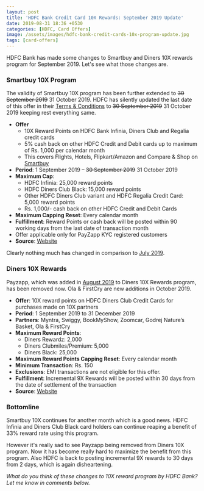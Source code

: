 ```yaml
---
layout: post
title: 'HDFC Bank Credit Card 10X Rewards: September 2019 Update'
date: 2019-08-31 18:36 +0530
categories: [HDFC, Card Offers]
image: /assets/images/hdfc-bank-credit-cards-10x-program-update.jpg
tags: [card-offers]
---
```


HDFC Bank has made some changes to Smartbuy and Diners 10X rewards program for September 2019. Let's see what those changes are.

### Smartbuy 10X Program

The validity of Smartbuy 10X program has been further extended to ~~30 September 2019~~ 31 October 2019. HDFC has silently updated the last date of this offer in their [Terms & Conditions](https://offers.smartbuy.hdfcbank.com/offer_details/12768) to ~~30 September 2019~~ 31 October 2019 keeping rest everything same.

- **Offer**
  - 10X Reward Points on HDFC Bank Infinia, Diners Club and Regalia credit cards
  - 5% cash back on other HDFC Credit and Debit cards up to maximum of Rs. 1,000 per calendar month
  - This covers Flights, Hotels, Flipkart/Amazon and Compare & Shop on [Smartbuy](https://offers.smartbuy.hdfcbank.com)
- **Period**: 1 September 2019 – ~~30 September 2019~~ 31 October 2019
- **Maximum Cap**:
  - HDFC Infinia: 25,000 reward points
  - HDFC Diners Club Black: 15,000 reward points
  - Other HDFC Diners Club variant and HDFC Regalia Credit Card: 5,000 reward points
  - Rs. 1,000/- cash back on other HDFC Credit and Debit Cards
- **Maximum Capping Reset**: Every calendar month
- **Fulfillment**: Reward Points or cash back will be posted within 90 working days from the last date of transaction month
- Offer applicable only for PayZapp KYC registered customers
- **Source**: [Website](https://offers.smartbuy.hdfcbank.com/offer_details/12768)

Clearly nothing much has changed in comparison to [July 2019](/hdfc-smartbuy-10x-program-july-2019-update/).

### Diners 10X Rewards

Payzapp, which was added in [August 2019](/hdfc-diners-club-10x-rewards-program-august-2019-update/) to Diners 10X Rewards program, has been removed now. Ola & FirstCry are new additions in October 2019.

- **Offer**: 10X reward points on HDFC Diners Club Credit Cards for purchases made on 10X partners
- **Period**: 1 September 2019 to 31 December 2019
- **Partners**: Myntra, Swiggy, BookMyShow, Zoomcar, Godrej Nature’s Basket, Ola & FirstCry
- **Maximum Reward Points**:
  - Diners Rewardz: 2,000
  - Diners Clubmiles/Premium: 5,000
  - Diners Black: 25,000
- **Maximum Reward Points Capping Reset**: Every calendar month
- **Minimum Transaction**: Rs. 150
- **Exclusions**: EMI transactions are not eligible for this offer.
- **Fulfillment**: Incremental 9X Rewards will be posted within 30 days from the date of settlement of the transaction
- **Source**: [Website](https://www.hdfcbankdinersclub.com/privilege)

### Bottomline

Smartbuy 10X continues for another month which is a good news. HDFC Infinia and Diners Club Black card holders can continue reaping a benefit of 33% reward rate using this program.

However it's really sad to see Payzapp being removed from Diners 10X program. Now it has become really hard to maximize the benefit from this program. Also HDFC is back to posting incremental 9X rewards to 30 days from 2 days, which is again disheartening.

_What do you think of these changes to 10X reward program by HDFC Bank? Let me know in comments below._
